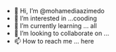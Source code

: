 - 👋 Hi, I’m @mohamediaazimedo
- 👀 I’m interested in ...cooding
- 🌱 I’m currently learning ... all
- 💞️ I’m looking to collaborate on ...
- 📫 How to reach me ... here

<!---
mohamediaazimedo/mohamediaazimedo is a ✨ special ✨ repository because its `README.md` (this file) appears on your GitHub profile.
You can click the Preview link to take a look at your changes.
--->
